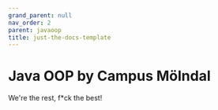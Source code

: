 ```yaml
---
grand_parent: null
nav_order: 2
parent: javaoop
title: just-the-docs-template
---
```

# Java OOP by Campus Mölndal
We're the rest, f*ck the best!